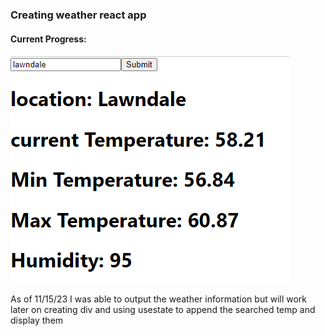 ### Creating weather react app

#### Current Progress:

![progress](./image/progress.png)

As of 11/15/23 I was able to output the weather information but will work later on creating div and using usestate to append the searched temp and display them 
